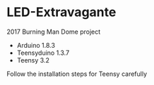 # LED-Extravagante
2017 Burning Man Dome project

* Arduino 1.8.3
* Teensyduino 1.3.7
* Teensy 3.2

Follow the installation steps for Teensy carefully
